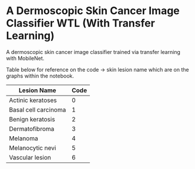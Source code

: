 # A Dermoscopic Skin Cancer Image Classifier WTL (With Transfer Learning)

A dermoscopic skin cancer image classifier trained via transfer learning with MobileNet.


Table below for reference on the code -> skin lesion name which are on the graphs within the notebook.

| Lesion Name | Code |
|--|--|
|Actinic keratoses | 0 |
|Basal cell carcinoma | 1 |
|Benign keratosis | 2 |
|Dermatofibroma | 3 |
|Melanoma | 4 |
|Melanocytic nevi | 5 |
|Vascular lesion | 6 |
